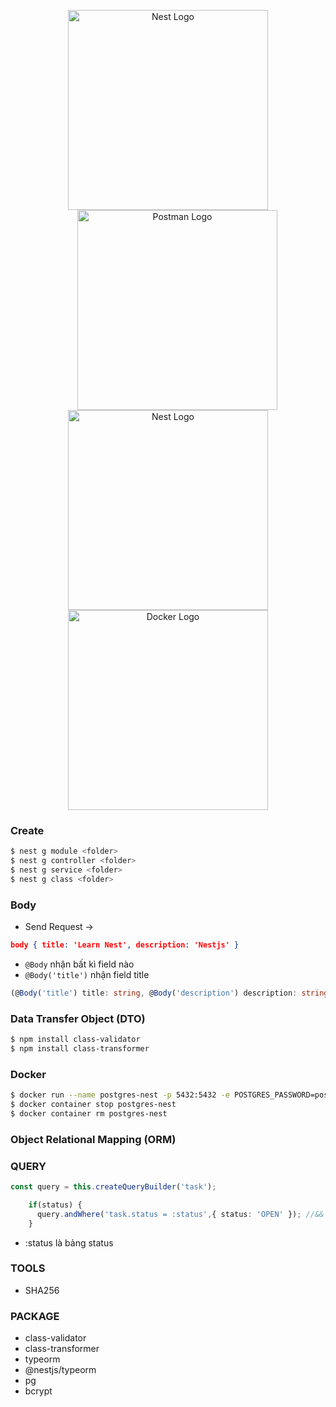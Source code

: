 <p align="center">
  <a href="http://nestjs.com/" target="blank"><img src="https://nestjs.com/img/logo_text.svg" width="320" alt="Nest Logo" /></a>
  <br />
   <a href="http://postman.com/" target="blank"><img src="https://camo.githubusercontent.com/cfe0dd83317c9b523c7f3d8911ee61eb1e2fc869a64a8b6ae075c2fd6e5b17cd/68747470733a2f2f6173736574732e676574706f73746d616e2e636f6d2f636f6d6d6f6e2d73686172652f706f73746d616e2d6c6f676f2d686f72697a6f6e74616c2d333230783133322e706e67" width="320" alt="Postman Logo" style="margin-left: 30px;" /></a>
   <br />
   <a href="https://www.postgresql.org/" target="blank"><img src="https://icon-library.com/images/postgresql-icon/postgresql-icon-20.jpg" width="320" alt="Nest Logo" /></a>
   <br />
    <a href="https://www.docker.com/" target="blank"><img src="https://upload.wikimedia.org/wikipedia/commons/thumb/4/4e/Docker_%28container_engine%29_logo.svg/1280px-Docker_%28container_engine%29_logo.svg.png" width="320" alt="Docker Logo" /></a>
   
</p>

[circleci-image]: https://img.shields.io/circleci/build/github/nestjs/nest/master?token=abc123def456
[circleci-url]: https://circleci.com/gh/nestjs/nest


### Create
```bash
$ nest g module <folder>
$ nest g controller <folder>
$ nest g service <folder>
$ nest g class <folder>

```

### Body
- Send Request ->
```json
body { title: 'Learn Nest', description: 'Nestjs' }
```
- `@Body` nhận bất kì field nào
- `@Body('title')` nhận field title 
```ts
(@Body('title') title: string, @Body('description') description: string)
```
### Data Transfer Object (DTO)
```bash
$ npm install class-validator
$ npm install class-transformer
```
### Docker
```bash
$ docker run --name postgres-nest -p 5432:5432 -e POSTGRES_PASSWORD=postgres -d postgres
$ docker container stop postgres-nest
$ docker container rm postgres-nest
```

### Object Relational Mapping (ORM)

### QUERY
```ts
const query = this.createQueryBuilder('task');

    if(status) {
      query.andWhere('task.status = :status',{ status: 'OPEN' }); //&&
    }
```
- :status là bảng status

### TOOLS
- SHA256

### PACKAGE
- class-validator
- class-transformer
- typeorm
- @nestjs/typeorm
- pg
- bcrypt